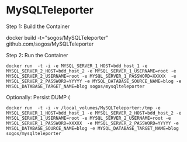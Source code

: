 # MySQLTeleporter


Step 1: Build the Container

docker build -t="sogos/MySQLTeleporter" github.com/sogos/MySQLTeleporter

Step 2: Run the Container

```docker run  -t -i -e MYSQL_SERVER_1_HOST=bdd_host_1 -e MYSQL_SERVER_2_HOST=bdd_host_2 -e MYSQL_SERVER_1_USERNAME=root -e MYSQL_SERVER_2_USERNAME=root -e MYSQL_SERVER_1_PASSWORD=XXXXX  -e MYSQL_SERVER_2_PASSWORD=YYYYY -e MYSQL_DATABASE_SOURCE_NAME=blog -e MYSQL_DATABASE_TARGET_NAME=blog sogos/mysqlteleporter```

Optionally: Persist DUMP (

```docker run  -t -i -v /local_volumes/MySQLTeleporter:/tmp -e MYSQL_SERVER_1_HOST=bdd_host_1 -e MYSQL_SERVER_2_HOST=bdd_host_2 -e MYSQL_SERVER_1_USERNAME=root -e MYSQL_SERVER_2_USERNAME=root -e MYSQL_SERVER_1_PASSWORD=XXXXX  -e MYSQL_SERVER_2_PASSWORD=YYYYY -e MYSQL_DATABASE_SOURCE_NAME=blog -e MYSQL_DATABASE_TARGET_NAME=blog sogos/mysqlteleporter```

